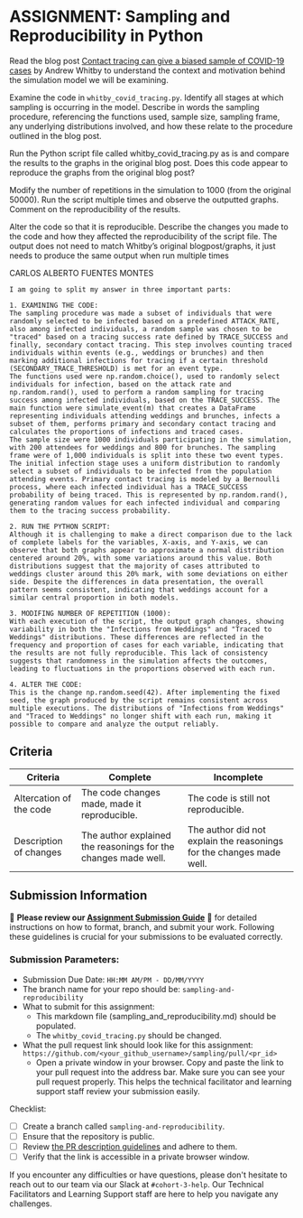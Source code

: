 # ASSIGNMENT: Sampling and Reproducibility in Python

Read the blog post [Contact tracing can give a biased sample of COVID-19 cases](https://andrewwhitby.com/2020/11/24/contact-tracing-biased/) by Andrew Whitby to understand the context and motivation behind the simulation model we will be examining.

Examine the code in `whitby_covid_tracing.py`. Identify all stages at which sampling is occurring in the model. Describe in words the sampling procedure, referencing the functions used, sample size, sampling frame, any underlying distributions involved, and how these relate to the procedure outlined in the blog post.

Run the Python script file called whitby_covid_tracing.py as is and compare the results to the graphs in the original blog post. Does this code appear to reproduce the graphs from the original blog post?

Modify the number of repetitions in the simulation to 1000 (from the original 50000). Run the script multiple times and observe the outputted graphs. Comment on the reproducibility of the results.

Alter the code so that it is reproducible. Describe the changes you made to the code and how they affected the reproducibility of the script file. The output does not need to match Whitby’s original blogpost/graphs, it just needs to produce the same output when run multiple times


CARLOS ALBERTO FUENTES MONTES

```
I am going to split my answer in three important parts:

1. EXAMINING THE CODE:
The sampling procedure was made a subset of individuals that were randomly selected to be infected based on a predefined ATTACK_RATE, also among infected individuals, a random sample was chosen to be "traced" based on a tracing success rate defined by TRACE_SUCCESS and finally, secondary contact tracing. This step involves counting traced individuals within events (e.g., weddings or brunches) and then marking additional infections for tracing if a certain threshold (SECONDARY_TRACE_THRESHOLD) is met for an event type. 
The functions used were np.random.choice(), used to randomly select individuals for infection, based on the attack rate and np.random.rand(), used to perform a random sampling for tracing success among infected individuals, based on the TRACE_SUCCESS. The main function were simulate_event(m) that creates a DataFrame representing individuals attending weddings and brunches, infects a subset of them, performs primary and secondary contact tracing and calculates the proportions of infections and traced cases.
The sample size were 1000 individuals participating in the simulation, with 200 attendees for weddings and 800 for brunches. The sampling frame were of 1,000 individuals is split into these two event types. 
The initial infection stage uses a uniform distribution to randomly select a subset of individuals to be infected from the population attending events. Primary contact tracing is modeled by a Bernoulli process, where each infected individual has a TRACE_SUCCESS probability of being traced. This is represented by np.random.rand(), generating random values for each infected individual and comparing them to the tracing success probability.

2. RUN THE PYTHON SCRIPT:
Although it is challenging to make a direct comparison due to the lack of complete labels for the variables, X-axis, and Y-axis, we can observe that both graphs appear to approximate a normal distribution centered around 20%, with some variations around this value. Both distributions suggest that the majority of cases attributed to weddings cluster around this 20% mark, with some deviations on either side. Despite the differences in data presentation, the overall pattern seems consistent, indicating that weddings account for a similar central proportion in both models.

3. MODIFING NUMBER OF REPETITION (1000):
With each execution of the script, the output graph changes, showing variability in both the "Infections from Weddings" and "Traced to Weddings" distributions. These differences are reflected in the frequency and proportion of cases for each variable, indicating that the results are not fully reproducible. This lack of consistency suggests that randomness in the simulation affects the outcomes, leading to fluctuations in the proportions observed with each run.

4. ALTER THE CODE:
This is the change np.random.seed(42). After implementing the fixed seed, the graph produced by the script remains consistent across multiple executions. The distributions of "Infections from Weddings" and "Traced to Weddings" no longer shift with each run, making it possible to compare and analyze the output reliably.
```


## Criteria

|Criteria|Complete|Incomplete|
|--------|----|----|
|Altercation of the code|The code changes made, made it reproducible.|The code is still not reproducible.|
|Description of changes|The author explained the reasonings for the changes made well.|The author did not explain the reasonings for the changes made well.|

## Submission Information

🚨 **Please review our [Assignment Submission Guide](https://github.com/UofT-DSI/onboarding/blob/main/onboarding_documents/submissions.md)** 🚨 for detailed instructions on how to format, branch, and submit your work. Following these guidelines is crucial for your submissions to be evaluated correctly.

### Submission Parameters:
* Submission Due Date: `HH:MM AM/PM - DD/MM/YYYY`
* The branch name for your repo should be: `sampling-and-reproducibility`
* What to submit for this assignment:
    * This markdown file (sampling_and_reproducibility.md) should be populated.
    * The `whitby_covid_tracing.py` should be changed.
* What the pull request link should look like for this assignment: `https://github.com/<your_github_username>/sampling/pull/<pr_id>`
    * Open a private window in your browser. Copy and paste the link to your pull request into the address bar. Make sure you can see your pull request properly. This helps the technical facilitator and learning support staff review your submission easily.

Checklist:
- [ ] Create a branch called `sampling-and-reproducibility`.
- [ ] Ensure that the repository is public.
- [ ] Review [the PR description guidelines](https://github.com/UofT-DSI/onboarding/blob/main/onboarding_documents/submissions.md#guidelines-for-pull-request-descriptions) and adhere to them.
- [ ] Verify that the link is accessible in a private browser window.

If you encounter any difficulties or have questions, please don't hesitate to reach out to our team via our Slack at `#cohort-3-help`. Our Technical Facilitators and Learning Support staff are here to help you navigate any challenges.
